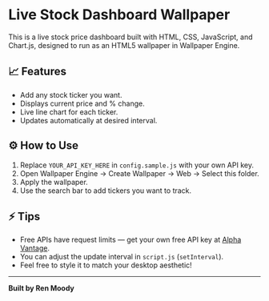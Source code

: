 # Live Stock Dashboard Wallpaper

This is a live stock price dashboard built with HTML, CSS, JavaScript, and Chart.js, designed to run as an HTML5 wallpaper in Wallpaper Engine.

## 📈 Features
- Add any stock ticker you want.
- Displays current price and % change.
- Live line chart for each ticker.
- Updates automatically at desired interval.

## ⚙️ How to Use
1. Replace `YOUR_API_KEY_HERE` in `config.sample.js` with your own API key.
2. Open Wallpaper Engine → Create Wallpaper → Web → Select this folder.
3. Apply the wallpaper.
4. Use the search bar to add tickers you want to track.

## ⚡ Tips
- Free APIs have request limits — get your own free API key at [Alpha Vantage](https://www.alphavantage.co/).
- You can adjust the update interval in `script.js` (`setInterval`).
- Feel free to style it to match your desktop aesthetic!

---

**Built by Ren Moody**
